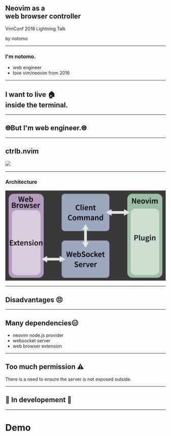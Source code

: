 ## Neovim as a <br>web browser controller

<p class="title-footer">VimConf 2018 Lightning Talk</p>
<p class="title-footer">by notomo</p>

---

### I'm <span class="pink">n</span>otomo.

- <span class="list-element">web engineer</span>
- <span class="list-element">love vim/neovim from 2016</span>

---


## I want to live 🏠<br>inside the terminal<span class="dot">.</span>

---

## <span class="text-overflow-center">🌐But I'm web engineer<span class="dot">.</span>🌐</span>

---

## ctrlb.nvim
<img src="https://raw.github.com/wiki/notomo/ctrlb.nvim/images/demo.gif">

---

### Architecture
<img src="image/architecture.png">

---

## Disadvantages 😣

---

## <span class="text-overflow-center">Many dependencies😑</span>

- <span class="list-element">neovim node.js provider</span>
- <span class="list-element">websocket server</span>
- <span class="list-element">web browser extension</span>

---

## <span class="text-overflow-center">Too much permission <span class="warning">&#x26a0;</span></span>

<span class="warning-text">
    <span class="warning-line left">There is a need to ensure</span>
    <span class="warning-line">the server is not exposed outside.</span>
</span>

---

## <span class="text-overflow-center">🚧 In developement 🚧</span>

---

# Demo

